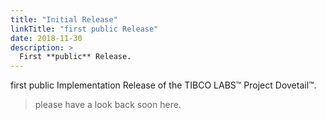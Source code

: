 ```yaml
---
title: "Initial Release"
linkTitle: "first public Release"
date: 2018-11-30
description: >
  First **public** Release.
---
```


first public Implementation Release of the TIBCO LABS™ Project Dovetail™.

> please have a look back soon here.
